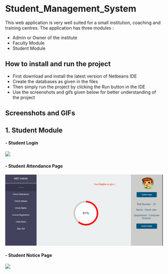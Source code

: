 # Student_Management_System

This web application is very well suited for a small institution, coaching and training centres.
The application has three modules :
- Admin or Owner of the institute
- Faculty Module
- Student Module

## How to install and run the project

- First download and install the latest version of Netbeans IDE
- Create the databases as given in the files
- Then simply run the project by clicking the Run button in the IDE
- Use the screenshots and gifs given below for better understanding of the project

## Screenshots and GIFs
 
## 1. Student Module

#### - Student Login
![](https://github.com/hjain5164/Screenshots/blob/master/Student-Management-System/first.gif)


#### - Student Attendance Page
![](https://github.com/hjain5164/Screenshots/blob/master/Student-Management-System/second.gif)


#### - Student Notice Page
![](https://github.com/hjain5164/Screenshots/blob/master/Student-Management-System/third.gif)
